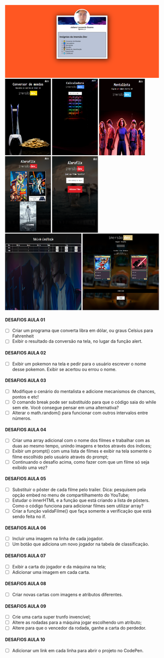 <img src="./assets/img/aula10.png">

<div style="gap: 10px;">
    <img src="./assets/img/aula1.png" width="150" height="250">
    <img src="./assets/img/aula2.png" width="150" height="250">
    <img src="./assets/img/aula3.png" width="150" height="250">
    <img src="./assets/img/aula4.png" width="150" height="250">
    <img src="./assets/img/aula5.png" width="150" height="250">
    <img src="./assets/img/aula6.png" width="250" height="250">
    <img src="./assets/img/aula9.png" width="250" height="250">
</div>

#### DESAFIOS AULA 01
- [ ] Criar um programa que converta libra em dólar, ou graus Celsius para Fahrenheit
- [ ] Exibir o resultado da conversão na tela, no lugar da função alert.

#### DESAFIOS AULA 02
- [ ] Exibir um pokemon na tela e pedir para o usuário escrever o nome desse pokemon. Exibir se acertou ou errou o nome.

#### DESAFIOS AULA 03
- [ ] Modifique o cenário do mentalista e adicione mecanismos de chances, pontos e etc!
- [ ] O comando break pode ser substituído para que o código saia do while sem ele. Você consegue pensar em uma alternativa?
- [ ] Alterar o math.random() para funcionar com outros intervalos entre números.

#### DESAFIOS AULA 04
- [ ] Criar uma array adicional com o nome dos filmes e trabalhar com as duas ao mesmo tempo, unindo imagens e textos através dos índices;
- [ ] Exibir um prompt() com uma lista de filmes e exibir na tela somente o filme escolhido pelo usuário através do prompt;
- [ ] Continuando o desafio acima, como fazer com que um filme só seja exibido uma vez?

#### DESAFIOS AULA 05
- [ ] Substituir o pôster de cada filme pelo trailer. Dica: pesquisem pela opção embed no menu de compartilhamento do YouTube;
- [ ] Estudar o innerHTML e a função que está criando a lista de pôsters. Como o código funciona para adicionar filmes sem utilizar array?
- [ ] Criar a função validaFilme() que faça somente a verificação que está sendo feita no if.

#### DESAFIOS AULA 06
- [ ] Incluir uma imagem na linha de cada jogador.
- [ ] Um botão que adiciona um novo jogador na tabela de classificação.
 
#### DESAFIOS AULA 07
- [ ] Exibir a carta do jogador e da máquina na tela;
- [ ] Adicionar uma imagem em cada carta.

#### DESAFIOS AULA 08
- [ ] Criar novas cartas com imagens e atributos diferentes.

#### DESAFIOS AULA 09
- [ ] Crie uma carta super trunfo invencível;
- [ ] Altere as rodadas para a máquina jogar escolhendo um atributo;
- [ ] Altere para que o vencedor da rodada, ganhe a carta do perdedor.
 
#### DESAFIOS AULA 10
- [ ] Adicionar um link em cada linha para abrir o projeto no CodePen.
